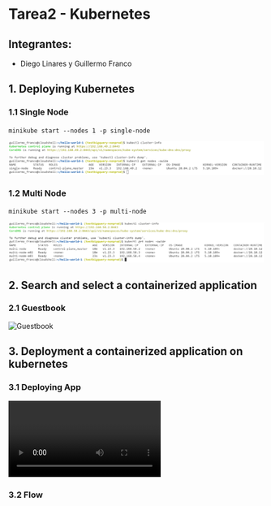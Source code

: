 # Tarea2 - Kubernetes
## Integrantes:
* Diego Linares y Guillermo Franco

## 1. Deploying Kubernetes

### 1.1 Single Node

`minikube start --nodes 1 -p single-node`

![](1.1.png)

### 1.2 Multi Node

`minikube start --nodes 3 -p multi-node`

![](1.2.png)

## 2. Search and select a containerized application

### 2.1 Guestbook

![Guestbook](https://github.com/Guillermo598/Tarea2-Kubernetes/tree/main/guestbook-1)

## 3. Deployment a containerized application on kubernetes

### 3.1 Deploying App

![Video del deployment](3.1.mp4)

### 3.2 Flow
